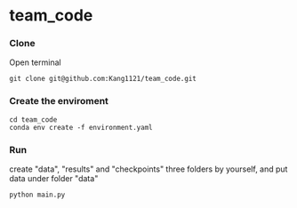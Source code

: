 # team_code

### Clone
Open terminal
```
git clone git@github.com:Kang1121/team_code.git
```
### Create the enviroment
```
cd team_code
conda env create -f environment.yaml
```
### Run
create "data", "results" and "checkpoints" three folders by yourself, and put data under folder "data"
```
python main.py
```

